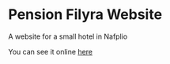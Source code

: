 # Pension Filyra Website

<p>A website for a small hotel in Nafplio </p>
<p>You can see it online <a href="http://www.pensionfilyra.gr" target="_blank"> here </a></p>
